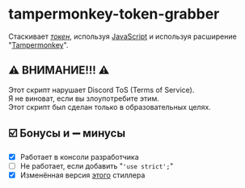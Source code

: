 # tampermonkey-token-grabber
Стаскивает *[токен](https://discordgid.ru/token)*, используя [JavaScript](https://learn.javascript.ru) и используя расширение "[Tampermonkey](https://chrome.google.com/webstore/detail/tampermonkey/dhdgffkkebhmkfjojejmpbldmpobfkfo?hl=ru)".
## ⚠️ ВНИМАНИЕ!!! ⚠️
Этот скрипт нарушает Discord ToS (Terms of Service).
<br>
Я не виноват, если вы злоупотребите этим.
<br>
Этот скрипт был сделан только в образовательных целях.
## ☑️ Бонусы и ➖ минусы
- [x] Работает в консоли разработчика
- [ ] Не работает, если добавить "`'use strict';`"
- [x] Изменённая версия [этого](https://github.com/EZRAIDv2/token-grabber-js/blob/main/grabber.js) стиллера
